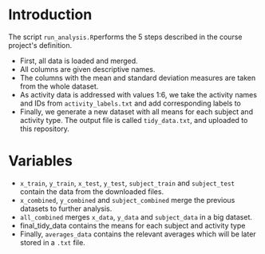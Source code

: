 # Introduction

The script `run_analysis.R`performs the 5 steps described in the course project's definition.

* First, all data is loaded and merged. 
* All columns are given descriptive names.
* The columns with the mean and standard deviation measures are taken from the whole dataset. 
* As activity data is addressed with values 1:6, we take the activity names and IDs from `activity_labels.txt` and add corresponding labels to 
* Finally, we generate a new dataset with all means for each subject and activity type. The output file is called `tidy_data.txt`, and uploaded to this repository.

# Variables

* `x_train`, `y_train`, `x_test`, `y_test`, `subject_train` and `subject_test` contain the data from the downloaded files.
* `x_combined`, `y_combined` and `subject_combined` merge the previous datasets to further analysis.
* `all_combined` merges `x_data`, `y_data` and `subject_data` in a big dataset.
* final_tidy_data contains the means for each subject and activity type
* Finally, `averages_data` contains the relevant averages which will be later stored in a `.txt` file. 